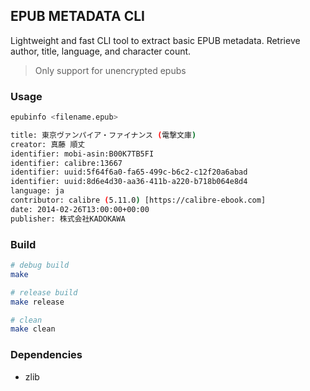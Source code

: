 ## EPUB METADATA CLI

Lightweight and fast CLI tool to extract basic EPUB metadata.
Retrieve author, title, language, and character count.

> Only support for unencrypted epubs

### Usage

```bash
epubinfo <filename.epub>

title: 東京ヴァンパイア・ファイナンス (電撃文庫)
creator: 真藤 順丈
identifier: mobi-asin:B00K7TB5FI
identifier: calibre:13667
identifier: uuid:5f64f6a0-fa65-499c-b6c2-c12f20a6abad
identifier: uuid:8d6e4d30-aa36-411b-a220-b718b064e8d4
language: ja
contributor: calibre (5.11.0) [https://calibre-ebook.com]
date: 2014-02-26T13:00:00+00:00
publisher: 株式会社KADOKAWA
```

### Build

```bash
# debug build
make

# release build
make release

# clean
make clean
```

### Dependencies

- zlib
